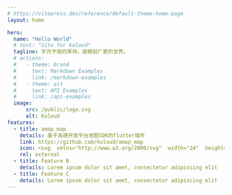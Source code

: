 ```yaml
---
# https://vitepress.dev/reference/default-theme-home-page
layout: home

hero:
  name: "Hello World"
  # text: "Site for kuloud"
  tagline: 岁月予我的厚待，是眼前广袤的世界。
  # actions:
  #   - theme: brand
  #     text: Markdown Examples
  #     link: /markdown-examples
  #   - theme: alt
  #     text: API Examples
  #     link: /api-examples
  image:
      src: /public/logo.svg
      alt: Kuloud
features:
  - title: amap_map
    details: 基于高德开放平台地图SDK的flutter插件
    link: https://github.com/kuloud/amap_map
    icon: <svg  xmlns="http://www.w3.org/2000/svg"  width="24"  height="24"  viewBox="0 0 24 24"  fill="none"  stroke="currentColor"  stroke-width="2"  stroke-linecap="round"  stroke-linejoin="round"  class="icon icon-tabler icons-tabler-outline icon-tabler-map"><path stroke="none" d="M0 0h24v24H0z" fill="none"/><path d="M3 7l6 -3l6 3l6 -3v13l-6 3l-6 -3l-6 3v-13" /><path d="M9 4v13" /><path d="M15 7v13" /></svg>
    rel: external
  - title: Feature B
    details: Lorem ipsum dolor sit amet, consectetur adipiscing elit
  - title: Feature C
    details: Lorem ipsum dolor sit amet, consectetur adipiscing elit
---
```


